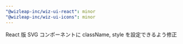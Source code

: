 ```yaml
---
"@wizleap-inc/wiz-ui-react": minor
"@wizleap-inc/wiz-ui-icons": minor
---
```


React 版 SVG コンポーネントに className, style を設定できるよう修正
